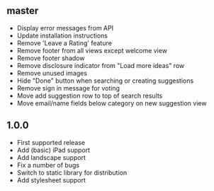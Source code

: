 ## master ##

* Display error messages from API
* Update installation instructions
* Remove 'Leave a Rating' feature
* Remove footer from all views except welcome view
* Remove footer shadow
* Remove disclosure indicator from "Load more ideas" row
* Remove unused images
* Hide "Done" button when searching or creating suggestions
* Remove sign in message for voting
* Move add suggestion row to top of search results
* Move email/name fields below category on new suggestion view

## 1.0.0 ##

* First supported release
* Add (basic) iPad support
* Add landscape support
* Fix a number of bugs
* Switch to static library for distribution
* Add stylesheet support
